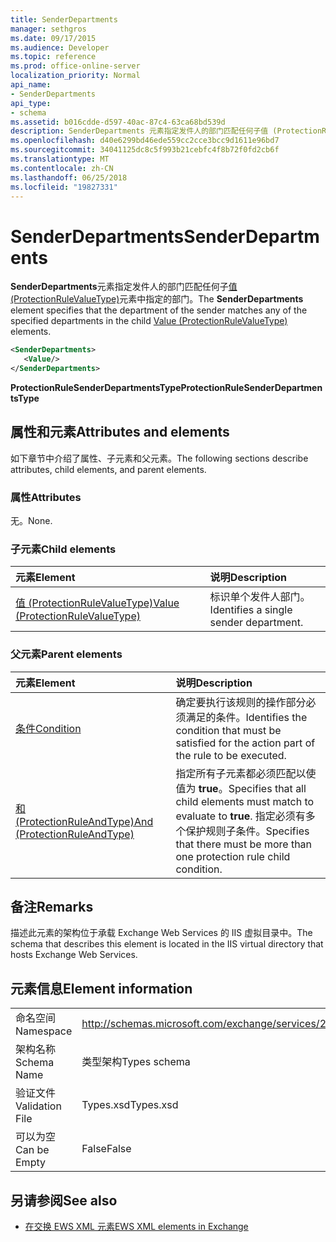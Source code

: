 ```yaml
---
title: SenderDepartments
manager: sethgros
ms.date: 09/17/2015
ms.audience: Developer
ms.topic: reference
ms.prod: office-online-server
localization_priority: Normal
api_name:
- SenderDepartments
api_type:
- schema
ms.assetid: b016cdde-d597-40ac-87c4-63ca68bd539d
description: SenderDepartments 元素指定发件人的部门匹配任何子值 (ProtectionRuleValueType) 元素中指定的部门。
ms.openlocfilehash: d40e6299bd46ede559cc2cce3bcc9d1611e96bd7
ms.sourcegitcommit: 34041125dc8c5f993b21cebfc4f8b72f0fd2cb6f
ms.translationtype: MT
ms.contentlocale: zh-CN
ms.lasthandoff: 06/25/2018
ms.locfileid: "19827331"
---
```

# <a name="senderdepartments"></a><span data-ttu-id="a2699-103">SenderDepartments</span><span class="sxs-lookup"><span data-stu-id="a2699-103">SenderDepartments</span></span>

<span data-ttu-id="a2699-104">**SenderDepartments**元素指定发件人的部门匹配任何子[值 (ProtectionRuleValueType)](value-protectionrulevaluetype.md)元素中指定的部门。</span><span class="sxs-lookup"><span data-stu-id="a2699-104">The **SenderDepartments** element specifies that the department of the sender matches any of the specified departments in the child [Value (ProtectionRuleValueType)](value-protectionrulevaluetype.md) elements.</span></span> 
  
```XML
<SenderDepartments>
   <Value/>
</SenderDepartments>
```

 <span data-ttu-id="a2699-105">**ProtectionRuleSenderDepartmentsType**</span><span class="sxs-lookup"><span data-stu-id="a2699-105">**ProtectionRuleSenderDepartmentsType**</span></span>
## <a name="attributes-and-elements"></a><span data-ttu-id="a2699-106">属性和元素</span><span class="sxs-lookup"><span data-stu-id="a2699-106">Attributes and elements</span></span>

<span data-ttu-id="a2699-107">如下章节中介绍了属性、子元素和父元素。</span><span class="sxs-lookup"><span data-stu-id="a2699-107">The following sections describe attributes, child elements, and parent elements.</span></span>
  
### <a name="attributes"></a><span data-ttu-id="a2699-108">属性</span><span class="sxs-lookup"><span data-stu-id="a2699-108">Attributes</span></span>

<span data-ttu-id="a2699-109">无。</span><span class="sxs-lookup"><span data-stu-id="a2699-109">None.</span></span>
  
### <a name="child-elements"></a><span data-ttu-id="a2699-110">子元素</span><span class="sxs-lookup"><span data-stu-id="a2699-110">Child elements</span></span>

|<span data-ttu-id="a2699-111">**元素**</span><span class="sxs-lookup"><span data-stu-id="a2699-111">**Element**</span></span>|<span data-ttu-id="a2699-112">**说明**</span><span class="sxs-lookup"><span data-stu-id="a2699-112">**Description**</span></span>|
|:-----|:-----|
|[<span data-ttu-id="a2699-113">值 (ProtectionRuleValueType)</span><span class="sxs-lookup"><span data-stu-id="a2699-113">Value (ProtectionRuleValueType)</span></span>](value-protectionrulevaluetype.md) <br/> |<span data-ttu-id="a2699-114">标识单个发件人部门。</span><span class="sxs-lookup"><span data-stu-id="a2699-114">Identifies a single sender department.</span></span>  <br/> |
   
### <a name="parent-elements"></a><span data-ttu-id="a2699-115">父元素</span><span class="sxs-lookup"><span data-stu-id="a2699-115">Parent elements</span></span>

|<span data-ttu-id="a2699-116">**元素**</span><span class="sxs-lookup"><span data-stu-id="a2699-116">**Element**</span></span>|<span data-ttu-id="a2699-117">**说明**</span><span class="sxs-lookup"><span data-stu-id="a2699-117">**Description**</span></span>|
|:-----|:-----|
|[<span data-ttu-id="a2699-118">条件</span><span class="sxs-lookup"><span data-stu-id="a2699-118">Condition</span></span>](condition.md) <br/> |<span data-ttu-id="a2699-119">确定要执行该规则的操作部分必须满足的条件。</span><span class="sxs-lookup"><span data-stu-id="a2699-119">Identifies the condition that must be satisfied for the action part of the rule to be executed.</span></span>  <br/> |
|[<span data-ttu-id="a2699-120">和 (ProtectionRuleAndType)</span><span class="sxs-lookup"><span data-stu-id="a2699-120">And (ProtectionRuleAndType)</span></span>](and-protectionruleandtype.md) <br/> |<span data-ttu-id="a2699-121">指定所有子元素都必须匹配以使值为 **true**。</span><span class="sxs-lookup"><span data-stu-id="a2699-121">Specifies that all child elements must match to evaluate to **true**.</span></span> <span data-ttu-id="a2699-122">指定必须有多个保护规则子条件。</span><span class="sxs-lookup"><span data-stu-id="a2699-122">Specifies that there must be more than one protection rule child condition.</span></span>  <br/> |
   
## <a name="remarks"></a><span data-ttu-id="a2699-123">备注</span><span class="sxs-lookup"><span data-stu-id="a2699-123">Remarks</span></span>

<span data-ttu-id="a2699-124">描述此元素的架构位于承载 Exchange Web Services 的 IIS 虚拟目录中。</span><span class="sxs-lookup"><span data-stu-id="a2699-124">The schema that describes this element is located in the IIS virtual directory that hosts Exchange Web Services.</span></span>
  
## <a name="element-information"></a><span data-ttu-id="a2699-125">元素信息</span><span class="sxs-lookup"><span data-stu-id="a2699-125">Element information</span></span>

|||
|:-----|:-----|
|<span data-ttu-id="a2699-126">命名空间</span><span class="sxs-lookup"><span data-stu-id="a2699-126">Namespace</span></span>  <br/> |http://schemas.microsoft.com/exchange/services/2006/types  <br/> |
|<span data-ttu-id="a2699-127">架构名称</span><span class="sxs-lookup"><span data-stu-id="a2699-127">Schema Name</span></span>  <br/> |<span data-ttu-id="a2699-128">类型架构</span><span class="sxs-lookup"><span data-stu-id="a2699-128">Types schema</span></span>  <br/> |
|<span data-ttu-id="a2699-129">验证文件</span><span class="sxs-lookup"><span data-stu-id="a2699-129">Validation File</span></span>  <br/> |<span data-ttu-id="a2699-130">Types.xsd</span><span class="sxs-lookup"><span data-stu-id="a2699-130">Types.xsd</span></span>  <br/> |
|<span data-ttu-id="a2699-131">可以为空</span><span class="sxs-lookup"><span data-stu-id="a2699-131">Can be Empty</span></span>  <br/> |<span data-ttu-id="a2699-132">False</span><span class="sxs-lookup"><span data-stu-id="a2699-132">False</span></span>  <br/> |
   
## <a name="see-also"></a><span data-ttu-id="a2699-133">另请参阅</span><span class="sxs-lookup"><span data-stu-id="a2699-133">See also</span></span>



- [<span data-ttu-id="a2699-134">在交换 EWS XML 元素</span><span class="sxs-lookup"><span data-stu-id="a2699-134">EWS XML elements in Exchange</span></span>](ews-xml-elements-in-exchange.md)

